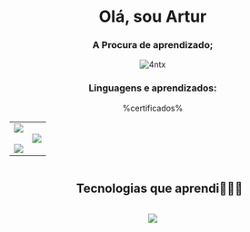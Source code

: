 <h1 align="center">Olá, sou Artur</h1>
<h3 align="center">A Procura de aprendizado;</h3>

<p align="center"> <img src="https://komarev.com/ghpvc/?username=4ntx&label=Visualizações%20&color=8a2be2&style=flat" alt="4ntx" /> </p>
<h3 align="center">Linguagens e aprendizados:</h3>
<p align="center"> %certificados% </p>
<p> </p>

<p align="center">
<table align="center">
<tr border="none">
<td width="50%" align="center">
  
  <img  align="center"  src="https://github-readme-stats.vercel.app/api?username=4ntx&theme=dark&show_icons=true&count_private=true&locale=pt-BR" />
  <br></br>
  <img src="https://github-readme-streak-stats.herokuapp.com/?user=1010nishant&theme=4ntx&hide_border=false&locale=pt-BR" /> 
</td>

<td width="50%" align="center">

  <img  align="center"  src="https://github-readme-stats.anuraghazra1.vercel.app/api/top-langs/?username=4ntx&theme=dark&hide_border=false&no-bg=true&no-frame=true&langs_count=10&locale=pt-BR"/>
  
  </td>
</tr>
</table>


</p>        

<div id="user-content-toc">
  <ul align="center">
    <summary><h2 style="display: inline-block">Tecnologias que aprendi👨🏻‍💻</h2></summary>
  </ul>
</div>
<p align="center">
  <a href="https://skillicons.dev">
    <img src="https://skillicons.dev/icons?i=git,aws,bootstrap,c,css,docker,express,firebase,github,html,idea,java,js,kotlin,,mongodb,mysql,nextjs,nestjs,nodejs,postman,py,ts,vscode&perline=14" />
  </a>
</p>
